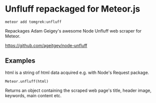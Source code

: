 # Unfluff repackaged for Meteor.js

```
meteor add tomgrek:unfluff
```

Repackages Adam Geigey's awesome Node Unfluff web scraper for Meteor.

https://github.com/ageitgey/node-unfluff

## Examples

html is a string of html data acquired e.g. with Node's Request package.

```
Meteor.unfluff(html)
```

Returns an object containing the scraped web page's title, header image, keywords, main content etc.
